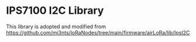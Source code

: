 # IPS7100 I2C Library
This library is adopted and modified from https://github.com/mi3nts/loRaNodes/tree/main/firmware/airLoRa/lib/IpsI2C
